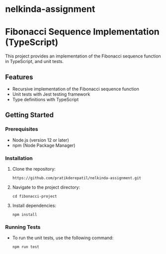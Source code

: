 # nelkinda-assignment

# Fibonacci Sequence Implementation (TypeScript)

This project provides an implementation of the Fibonacci sequence function in TypeScript, and unit tests.

## Features

- Recursive implementation of the Fibonacci sequence function
- Unit tests with Jest testing framework
- Type definitions with TypeScript

## Getting Started

### Prerequisites

- Node.js (version 12 or later)
- npm (Node Package Manager)

### Installation

1. Clone the repository:
    ```
    https://github.com/pratikderepatil/nelkinda-assignment.git
    ```

2. Navigate to the project directory:
    ```
    cd fibonacci-project
    ```
   
3. Install dependencies:
    ```
   npm install
   ```

### Running Tests

- To run the unit tests, use the following command:
    ```
    npm run test
    ```

